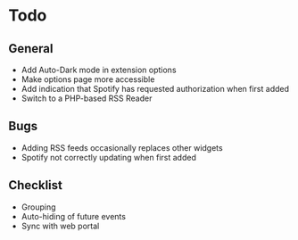 # Todo
## General
* Add Auto-Dark mode in extension options
* Make options page more accessible
* Add indication that Spotify has requested authorization when first added
* Switch to a PHP-based RSS Reader

## Bugs
* Adding RSS feeds occasionally replaces other widgets
* Spotify not correctly updating when first added

## Checklist
- Grouping
- Auto-hiding of future events
- Sync with web portal
